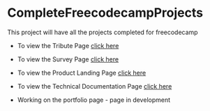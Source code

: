 # CompleteFreecodecampProjects

This project will have all the projects completed for freecodecamp

* To view the Tribute Page [click here](https://maheth.github.io/CompleteFreecodecampProjects/TributePage/index.html)

* To view the Survey Page [click here](https://maheth.github.io/CompleteFreecodecampProjects/Survey_Freecodecamp/index.html)

* To view the Product Landing Page [click here](https://maheth.github.io/CompleteFreecodecampProjects/ProductLanding/index.html) 

* To view the Technical Documentation Page [click here](https://maheth.github.io/CompleteFreecodecampProjects/ProductDocumentation/index.html) 

* Working on the portfolio page - page in development 

